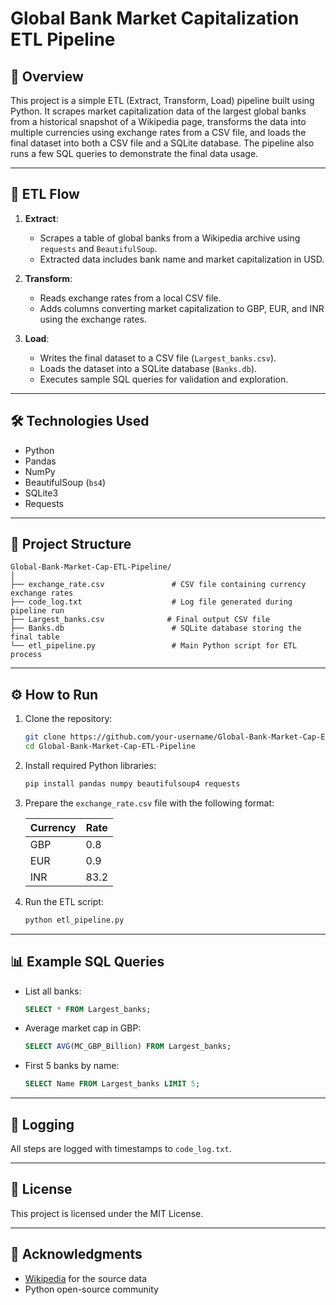 
# Global Bank Market Capitalization ETL Pipeline

## 📌 Overview

This project is a simple ETL (Extract, Transform, Load) pipeline built using Python. It scrapes market capitalization data of the largest global banks from a historical snapshot of a Wikipedia page, transforms the data into multiple currencies using exchange rates from a CSV file, and loads the final dataset into both a CSV file and a SQLite database. The pipeline also runs a few SQL queries to demonstrate the final data usage.

---

## 🚀 ETL Flow

1. **Extract**:
   - Scrapes a table of global banks from a Wikipedia archive using `requests` and `BeautifulSoup`.
   - Extracted data includes bank name and market capitalization in USD.

2. **Transform**:
   - Reads exchange rates from a local CSV file.
   - Adds columns converting market capitalization to GBP, EUR, and INR using the exchange rates.

3. **Load**:
   - Writes the final dataset to a CSV file (`Largest_banks.csv`).
   - Loads the dataset into a SQLite database (`Banks.db`).
   - Executes sample SQL queries for validation and exploration.

---

## 🛠️ Technologies Used

- Python
- Pandas
- NumPy
- BeautifulSoup (`bs4`)
- SQLite3
- Requests

---

## 📁 Project Structure

```
Global-Bank-Market-Cap-ETL-Pipeline/
│
├── exchange_rate.csv               # CSV file containing currency exchange rates
├── code_log.txt                    # Log file generated during pipeline run
├── Largest_banks.csv              # Final output CSV file
├── Banks.db                        # SQLite database storing the final table
└── etl_pipeline.py                 # Main Python script for ETL process
```

---

## ⚙️ How to Run

1. Clone the repository:
   ```bash
   git clone https://github.com/your-username/Global-Bank-Market-Cap-ETL-Pipeline.git
   cd Global-Bank-Market-Cap-ETL-Pipeline
   ```

2. Install required Python libraries:
   ```bash
   pip install pandas numpy beautifulsoup4 requests
   ```

3. Prepare the `exchange_rate.csv` file with the following format:

   | Currency | Rate |
   |----------|------|
   | GBP      | 0.8  |
   | EUR      | 0.9  |
   | INR      | 83.2 |

4. Run the ETL script:
   ```bash
   python etl_pipeline.py
   ```

---

## 📊 Example SQL Queries

- List all banks:
  ```sql
  SELECT * FROM Largest_banks;
  ```

- Average market cap in GBP:
  ```sql
  SELECT AVG(MC_GBP_Billion) FROM Largest_banks;
  ```

- First 5 banks by name:
  ```sql
  SELECT Name FROM Largest_banks LIMIT 5;
  ```

---

## 🧾 Logging

All steps are logged with timestamps to `code_log.txt`.

---

## 📄 License

This project is licensed under the MIT License.

---

## 🙌 Acknowledgments

- [Wikipedia](https://en.wikipedia.org/wiki/List_of_largest_banks) for the source data
- Python open-source community

